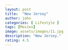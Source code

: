```yaml
---
layout: post
title:  "New Jersey"
author: john
categories: [ Lifestyle ]
tags: [Movies]
image: assets/images/11.jpg
description: "New Jersey."
rating: 4.5
---
```

